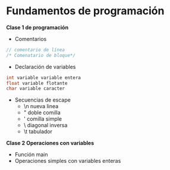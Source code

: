 # Fundamentos de programación

**Clase 1 de programación**

- Comentarios
```c
// comentario de línea
/* Comenatario de bloque*/
``` 

- Declaración de variables
```c 
int variable variable entera
float variable flotante 
char variable caracter
``` 
- Secuencias de escape
    - \n nueva linea
    - \" doble comilla
    - \' comilla simple
    - \\ diagonal inversa
    - \t tabulador

**Clase 2 Operaciones con variables**

- Función main
- Operaciones simples con variables enteras 

